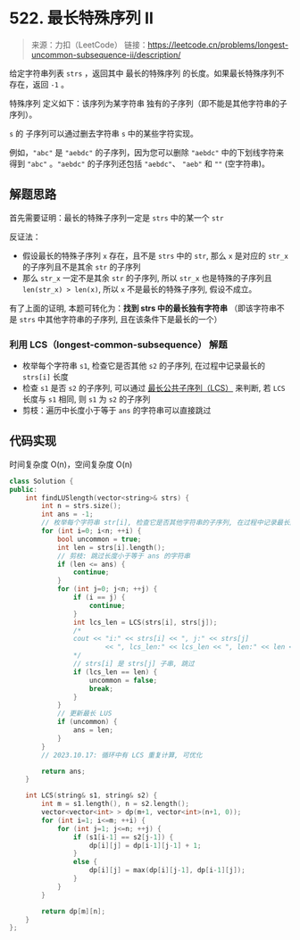 ﻿# 522. 最长特殊序列 II
> 来源：力扣（LeetCode）
链接：https://leetcode.cn/problems/longest-uncommon-subsequence-ii/description/

给定字符串列表 `strs` ，返回其中 最长的特殊序列 的长度。如果最长特殊序列不存在，返回 `-1` 。

特殊序列 定义如下：该序列为某字符串 独有的子序列（即不能是其他字符串的子序列）。

 `s` 的 子序列可以通过删去字符串 `s` 中的某些字符实现。

例如，`"abc"` 是 `"aebdc"` 的子序列，因为您可以删除 `"aebdc"` 中的下划线字符来得到 `"abc"` 。`"aebdc"` 的子序列还包括 `"aebdc"`、 `"aeb"` 和 `""` (空字符串)。  

## 解题思路
首先需要证明：最长的特殊子序列一定是 `strs` 中的某一个 `str`

反证法：
- 假设最长的特殊子序列 `x` 存在，且不是 `strs` 中的 `str`, 那么 `x` 是对应的 `str_x` 的子序列且不是其余 `str` 的子序列
- 那么 `str_x` 一定不是其余 `str` 的子序列, 所以 `str_x` 也是特殊的子序列且 `len(str_x) > len(x)`, 所以 `x` 不是最长的特殊子序列, 假设不成立。

有了上面的证明, 本题可转化为：**找到 strs 中的最长独有字符串** （即该字符串不是 `strs` 中其他字符串的子序列, 且在该条件下是最长的一个）

### 利用 LCS（longest-common-subsequence） 解题
- 枚举每个字符串 `s1`, 检查它是否其他 `s2` 的子序列, 在过程中记录最长的 `strs[i]` 长度
- 检查 `s1` 是否 `s2` 的子序列, 可以通过 [最长公共子序列（LCS）](https://leetcode.cn/problems/longest-common-subsequence/description/) 来判断, 若 `LCS` 长度与 `s1` 相同, 则 `s1` 为 `s2` 的子序列
- 剪枝：遍历中长度小于等于 `ans` 的字符串可以直接跳过

## 代码实现
时间复杂度 O(n)，空间复杂度 O(n)
```cpp
class Solution {
public:
    int findLUSlength(vector<string>& strs) {
        int n = strs.size();
        int ans = -1;
        // 枚举每个字符串 str[i], 检查它是否其他字符串的子序列, 在过程中记录最长的 LUS 长度
        for (int i=0; i<n; ++i) {
            bool uncommon = true;
            int len = strs[i].length();
            // 剪枝: 跳过长度小于等于 ans 的字符串
            if (len <= ans) {
                continue;
            }
            for (int j=0; j<n; ++j) {
                if (i == j) {
                    continue;
                }
                int lcs_len = LCS(strs[i], strs[j]);
                /*
                cout << "i:" << strs[i] << ", j:" << strs[j]
                        << ", lcs_len:" << lcs_len << ", len:" << len << endl;
                */
                // strs[i] 是 strs[j] 子串, 跳过
                if (lcs_len == len) {
                    uncommon = false;
                    break;
                }
            }
            // 更新最长 LUS
            if (uncommon) {
                ans = len;
            }
        }
        // 2023.10.17: 循环中有 LCS 重复计算, 可优化

        return ans;
    }

    int LCS(string& s1, string& s2) {
        int m = s1.length(), n = s2.length();
        vector<vector<int> > dp(m+1, vector<int>(n+1, 0));
        for (int i=1; i<=m; ++i) {
            for (int j=1; j<=n; ++j) {
                if (s1[i-1] == s2[j-1]) {
                    dp[i][j] = dp[i-1][j-1] + 1;
                }
                else {
                    dp[i][j] = max(dp[i][j-1], dp[i-1][j]);
                }
            }
        }

        return dp[m][n];
    }
};
```



